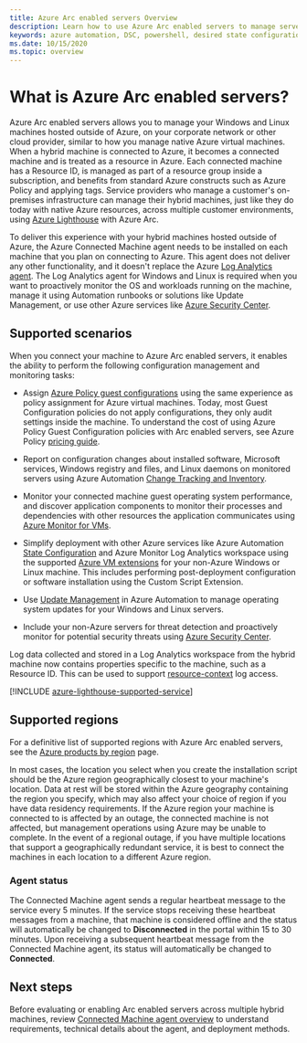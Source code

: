 ```yaml
---
title: Azure Arc enabled servers Overview
description: Learn how to use Azure Arc enabled servers to manage servers hosted outside of Azure like an Azure resource.
keywords: azure automation, DSC, powershell, desired state configuration, update management, change tracking, inventory, runbooks, python, graphical, hybrid
ms.date: 10/15/2020
ms.topic: overview
---
```


# What is Azure Arc enabled servers?

Azure Arc enabled servers allows you to manage your Windows and Linux machines hosted outside of Azure, on your corporate network or other cloud provider, similar to how you manage native Azure virtual machines. When a hybrid machine is connected to Azure, it becomes a connected machine and is treated as a resource in Azure. Each connected machine has a Resource ID, is managed as part of a resource group inside a subscription, and benefits from standard Azure constructs such as Azure Policy and applying tags. Service providers who manage a customer's on-premises infrastructure can manage their hybrid machines, just like they do today with native Azure resources, across multiple customer environments, using [Azure Lighthouse](../../lighthouse/how-to/manage-hybrid-infrastructure-arc.md) with Azure Arc.

To deliver this experience with your hybrid machines hosted outside of Azure, the Azure Connected Machine agent needs to be installed on each machine that you plan on connecting to Azure. This agent does not deliver any other functionality, and it doesn't replace the Azure [Log Analytics agent](../../azure-monitor/platform/log-analytics-agent.md). The Log Analytics agent for Windows and Linux is required when you want to proactively monitor the OS and workloads running on the machine, manage it using Automation runbooks or solutions like Update Management, or use other Azure services like [Azure Security Center](../../security-center/security-center-introduction.md).

## Supported scenarios

When you connect your machine to Azure Arc enabled servers, it enables the ability to perform the following configuration management and monitoring tasks:

- Assign [Azure Policy guest configurations](../../governance/policy/concepts/guest-configuration.md) using the same experience as policy assignment for Azure virtual machines. Today, most Guest Configuration policies do not apply configurations, they only audit settings inside the machine. To understand the cost of using Azure Policy Guest Configuration policies with Arc enabled servers, see Azure Policy [pricing guide](https://azure.microsoft.com/pricing/details/azure-policy/).

- Report on configuration changes about installed software, Microsoft services, Windows registry and files, and Linux daemons on monitored servers using Azure Automation [Change Tracking and Inventory](../../automation/change-tracking.md).

- Monitor your connected machine guest operating system performance, and discover application components to monitor their processes and dependencies with other resources the application communicates using [Azure Monitor for VMs](../../azure-monitor/insights/vminsights-overview.md).

- Simplify deployment with other Azure services like Azure Automation [State Configuration](../../automation/automation-dsc-overview.md) and Azure Monitor Log Analytics workspace using the supported [Azure VM extensions](manage-vm-extensions.md) for your non-Azure Windows or Linux machine. This includes performing post-deployment configuration or software installation using the Custom Script Extension.

- Use [Update Management](../../automation/update-management/update-mgmt-overview.md) in Azure Automation to manage operating system updates for your Windows and Linux servers.

- Include your non-Azure servers for threat detection and proactively monitor for potential security threats using [Azure Security Center](../../security-center/security-center-introduction.md).

Log data collected and stored in a Log Analytics workspace from the hybrid machine now contains properties specific to the machine, such as a Resource ID. This can be used to support [resource-context](../../azure-monitor/platform/design-logs-deployment.md#access-mode) log access.

[!INCLUDE [azure-lighthouse-supported-service](../../../includes/azure-lighthouse-supported-service.md)]

## Supported regions

For a definitive list of supported regions with Azure Arc enabled servers, see the [Azure products by region](https://azure.microsoft.com/global-infrastructure/services/?products=azure-arc) page.

In most cases, the location you select when you create the installation script should be the Azure region geographically closest to your machine's location. Data at rest will be stored within the Azure geography containing the region you specify, which may also affect your choice of region if you have data residency requirements. If the Azure region your machine is connected to is affected by an outage, the connected machine is not affected, but management operations using Azure may be unable to complete. In the event of a regional outage, if you have multiple locations that support a geographically redundant service, it is best to connect the machines in each location to a different Azure region.

### Agent status

The Connected Machine agent sends a regular heartbeat message to the service every 5 minutes. If the service stops receiving these heartbeat messages from a machine, that machine is considered offline and the status will automatically be changed to **Disconnected** in the portal within 15 to 30 minutes. Upon receiving a subsequent heartbeat message from the Connected Machine agent, its status will automatically be changed to **Connected**.

## Next steps

Before evaluating or enabling Arc enabled servers across multiple hybrid machines, review [Connected Machine agent overview](agent-overview.md) to understand requirements, technical details about the agent, and deployment methods.